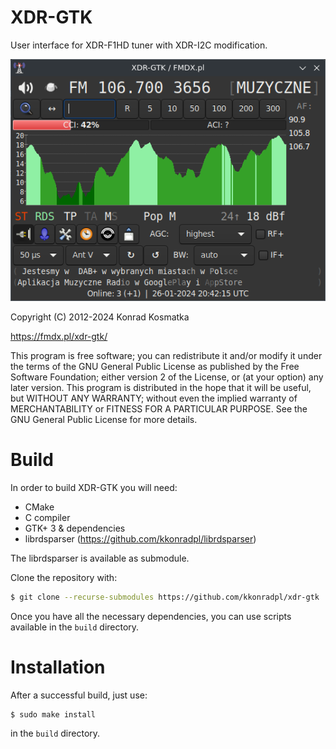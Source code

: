 XDR-GTK
=======

User interface for XDR-F1HD tuner with XDR-I2C modification.

![Screenshot](/xdr-gtk.png?raw=true)

Copyright (C) 2012-2024  Konrad Kosmatka

https://fmdx.pl/xdr-gtk/

This program is free software; you can redistribute it and/or modify it under the terms of the GNU General Public License as published by the Free Software Foundation; either version 2 of the License, or (at your option) any later version.
This program is distributed in the hope that it will be useful, but WITHOUT ANY WARRANTY; without even the implied warranty of MERCHANTABILITY or FITNESS FOR A PARTICULAR PURPOSE. See the GNU General Public License for more details.

# Build
In order to build XDR-GTK you will need:
- CMake
- C compiler
- GTK+ 3 & dependencies
- librdsparser (https://github.com/kkonradpl/librdsparser)

The librdsparser is available as submodule.

Clone the repository with:
```sh
$ git clone --recurse-submodules https://github.com/kkonradpl/xdr-gtk
```

Once you have all the necessary dependencies, you can use scripts available in the `build` directory.

# Installation
After a successful build, just use:
```sh
$ sudo make install
```
in the `build` directory.
